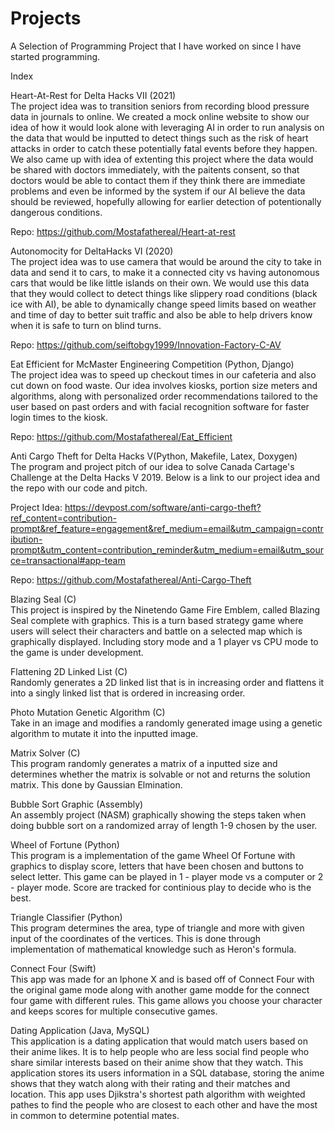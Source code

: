 # Projects
A Selection of Programming Project that I have worked on since I have started programming.

Index

Heart-At-Rest for Delta Hacks VII (2021)\
The project idea was to transition seniors from recording blood pressure data in journals to online. We created a mock online website to show our idea of how it would look alone with leveraging AI in order to run analysis on the data that would be inputted to detect things such as the risk of heart attacks in order to catch these potentially fatal events before they happen. We also came up with idea of extenting this project where the data would be shared with doctors immediately, with the paitents consent, so that doctors would be able to contact them if they think there are immediate problems and even be informed by the system if our AI believe the data should be reviewed, hopefully allowing for earlier detection of potentionally dangerous conditions. 

Repo: https://github.com/Mostafathereal/Heart-at-rest

Autonomocity for DeltaHacks VI (2020)\
The project idea was to use camera that would be around the city to take in data and send it to cars, to make it a connected city vs having autonomous cars that would be like little islands on their own. We would use this data that they would collect to detect things like slippery road conditions (black ice with AI), be able to dynamically change speed limits based on weather and time of day to better suit traffic and also be able to help drivers know when it is safe to turn on blind turns.

Repo: https://github.com/seiftobgy1999/Innovation-Factory-C-AV

Eat Efficient for McMaster Engineering Competition (Python, Django)\
The project idea was to speed up checkout times in our cafeteria and also cut down on food waste. Our idea involves kiosks, portion size meters and algorithms, along with personalized order recommendations tailored to the user based on past orders and with facial recognition software for faster login times to the kiosk.

Repo: https://github.com/Mostafathereal/Eat_Efficient

Anti Cargo Theft for Delta Hacks V(Python, Makefile, Latex, Doxygen)\
The program and project pitch of our idea to solve Canada Cartage's Challenge at the Delta Hacks V 2019. 
Below is a link to our project idea and the repo with our code and pitch.

Project Idea:
https://devpost.com/software/anti-cargo-theft?ref_content=contribution-prompt&ref_feature=engagement&ref_medium=email&utm_campaign=contribution-prompt&utm_content=contribution_reminder&utm_medium=email&utm_source=transactional#app-team

Repo:
https://github.com/Mostafathereal/Anti-Cargo-Theft

Blazing Seal (C)\
This project is inspired by the Ninetendo Game Fire Emblem, called Blazing Seal complete with graphics. This is a turn based strategy game where users will select their characters and battle on a selected map which is graphically displayed. Including story mode and a 1 player vs CPU mode to the game is under development.

Flattening 2D Linked List (C)\
Randomly generates a 2D linked list that is in increasing order and flattens it into a singly linked list that is ordered in increasing order.

Photo Mutation Genetic Algorithm (C)\
Take in an image and modifies a randomly generated image using a genetic algorithm to mutate it into the inputted image.

Matrix Solver (C)\
This program randomly generates a matrix of a inputted size and determines whether the matrix is solvable or not and returns the solution matrix. This done by Gaussian Elmination. 

Bubble Sort Graphic (Assembly)\
An assembly project (NASM) graphically showing the steps taken when doing bubble sort on a randomized array of length 1-9 chosen by the user.

Wheel of Fortune (Python)\
This program is a implementation of the game Wheel Of Fortune with graphics to display score, letters that have been chosen and buttons to select letter. This game can be played in 1 - player mode vs a computer or 2 - player mode. Score are tracked for continious play to decide who is the best.

Triangle Classifier (Python)\
This program determines the area, type of triangle and more with given input of the coordinates of the vertices. This is done through implementation of mathematical knowledge such as Heron's formula.

Connect Four (Swift)\
This app was made for an Iphone X and is based off of Connect Four with the original game mode along with another game modde for the connect four game with different rules. This game allows you choose your character and keeps scores for multiple consecutive games.

Dating Application (Java, MySQL)\
This application is a dating application that would match users based on their anime likes. It is to help people who are less social find people who share similar interests based on their anime show that they watch. This application stores its users information in a SQL database, storing the anime shows that they watch along with their rating and their matches and location. This app uses Djikstra's shortest path algorithm with weighted pathes to find the people who are closest to each other and have the most in common to determine potential mates.

